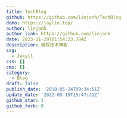 ```yaml
---
title: TechBlog
github: https://github.com/linjonh/TechBlog
demo: https://jaylin.top/
author: linjonh
author_link: https://github.com/linjonh
date: 2023-11-29T01:54:23.784Z
description: 编程技术博客
ssg:
  - Jekyll
css: []
cms: []
category:
  - Blog
draft: false
publish_date: '2018-05-24T09:34:51Z'
update_date: '2022-09-19T15:47:21Z'
github_star: 1
github_fork: 0
---
```

